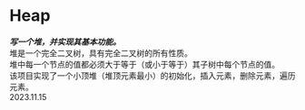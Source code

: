# Heap
***写一个堆，并实现其基本功能。***  
堆是一个完全二叉树，具有完全二叉树的所有性质。  
堆中每一个节点的值都必须大于等于（或小于等于）其子树中每个节点的值。  
该项目实现了一个小顶堆（堆顶元素最小）的初始化，插入元素，删除元素，遍历元素。   
2023.11.15  
